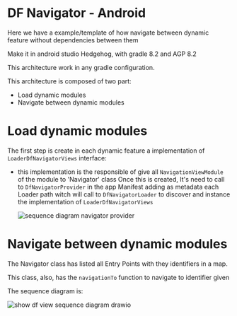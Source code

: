 # DF Navigator - Android

Here we have a example/template of how navigate between dynamic feature without dependencies between them


Make it in android studio Hedgehog, with gradle 8.2 and AGP 8.2

This architecture work in any gradle configuration.

This architecture is composed of two part:
- Load dynamic modules
- Navigate between dynamic modules

# Load dynamic modules

The first step is create in each dynamic feature a implementation of `LoaderDfNavigatorViews` interface:
- this implementation is the responsible of give all `NavigationViewModule` of the module to 'Navigator' class
Once this is created, It's need to call to `DfNavigatorProvider` in the app Manifest adding as metadata each Loader path witch will call to `DfNavigatorLoader` to discover and instance the implementation of `LoaderDfNavigatorViews`

  ![sequence diagram navigator provider](https://github.com/ragnorak-dev/UIRouter-android/assets/7957314/b865b388-0238-4ec7-860d-b1b9a032e28a)

# Navigate between dynamic modules

The Navigator class has listed all Entry Points with they identifiers in a map.

This class, also, has the `navigationTo` function to navigate to identifier given

The sequence diagram is:

![show df view sequence diagram drawio](https://github.com/ragnorak-dev/UIRouter-android/assets/7957314/4c15f010-765d-45d7-8c95-b01f52183abc)

